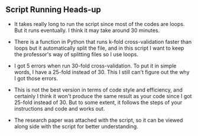 ## Script Running Heads-up
- It takes really long to run the script since most of the codes are loops. But it runs eventually. I think it may take around 30 minutes. 

- There is a function in Python that runs k-fold cross-validation faster than loops but it automatically split the file, and in this script I want to keep the professor's way of splitting files so I use loops.

- I got 5 errors when run 30-fold cross-validation. To put it in simple words, I have a 25-fold instead of 30. This I still can't figure out the why I got those errors. 

- This is not the best version in terms of code style and efficiency, and certainly I think it won't produce the same result as your code since I got 25-fold instead of 30. But to some extent, it follows the steps of your instructions and code and works out. 

- The research paper was attached with the script, so it can be viewed along side with the script for better understanding. 
